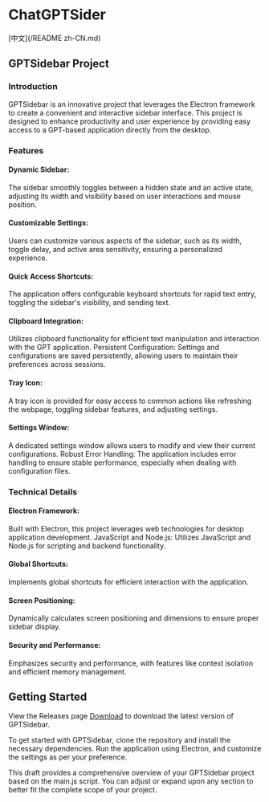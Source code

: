 # ChatGPTSider

[中文](/README zh-CN.md)
## GPTSidebar Project
### Introduction
GPTSidebar is an innovative project that leverages the Electron framework to create a convenient and interactive sidebar interface. This project is designed to enhance productivity and user experience by providing easy access to a GPT-based application directly from the desktop.

### Features
#### Dynamic Sidebar: 
The sidebar smoothly toggles between a hidden state and an active state, adjusting its width and visibility based on user interactions and mouse position.
#### Customizable Settings: 
Users can customize various aspects of the sidebar, such as its width, toggle delay, and active area sensitivity, ensuring a personalized experience.
#### Quick Access Shortcuts: 
The application offers configurable keyboard shortcuts for rapid text entry, toggling the sidebar's visibility, and sending text.
#### Clipboard Integration: 
Utilizes clipboard functionality for efficient text manipulation and interaction with the GPT application.
Persistent Configuration: Settings and configurations are saved persistently, allowing users to maintain their preferences across sessions.
#### Tray Icon: 
A tray icon is provided for easy access to common actions like refreshing the webpage, toggling sidebar features, and adjusting settings.
#### Settings Window: 
A dedicated settings window allows users to modify and view their current configurations.
Robust Error Handling: The application includes error handling to ensure stable performance, especially when dealing with configuration files.
### Technical Details
#### Electron Framework: 
Built with Electron, this project leverages web technologies for desktop application development.
JavaScript and Node.js: Utilizes JavaScript and Node.js for scripting and backend functionality.
#### Global Shortcuts: 
Implements global shortcuts for efficient interaction with the application.
#### Screen Positioning: 
Dynamically calculates screen positioning and dimensions to ensure proper sidebar display.
#### Security and Performance: 
Emphasizes security and performance, with features like context isolation and efficient memory management.
## Getting Started
View the Releases page [Download](https://github.com/BetterAndBetterII/ChatGPTSider-AISidebar/releases/tag/publish2) to download the latest version of GPTSidebar.

To get started with GPTSidebar, clone the repository and install the necessary dependencies. Run the application using Electron, and customize the settings as per your preference.

This draft provides a comprehensive overview of your GPTSidebar project based on the main.js script. You can adjust or expand upon any section to better fit the complete scope of your project.
